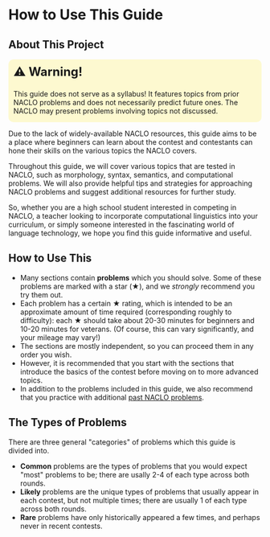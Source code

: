 # How to Use This Guide

## About This Project

<div style="background-color: #fdf9d0; border-radius: 10px; padding: 10px; padding-bottom: 0px; position: relative; overflow: hidden;">
  <div style="font-weight: bold; font-size: 1.5rem; position: absolute; top: 10px; left: 10px;">⚠️ Warning!</div>
  <p style="margin-top: 50px;">This guide does not serve as a syllabus! It features topics from prior NACLO problems and does not necessarily predict future ones. The NACLO may present problems involving topics not discussed.</p>
</div>
<span></span>

Due to the lack of widely-available NACLO resources, this guide aims to be a place where beginners can learn about the contest and contestants can hone their skills on the various topics the NACLO covers.

Throughout this guide, we will cover various topics that are tested in NACLO, such as morphology, syntax, semantics, and computational problems. We will also provide helpful tips and strategies for approaching NACLO problems and suggest additional resources for further study.

So, whether you are a high school student interested in competing in NACLO, a teacher looking to incorporate computational linguistics into your curriculum, or simply someone interested in the fascinating world of language technology, we hope you find this guide informative and useful.

## How to Use This

- Many sections contain **problems** which you should solve. Some of these problems are marked with a star (★), and we *strongly* recommend you try them out.
- Each problem has a certain ★ rating, which is intended to be an approximate amount of time required (corresponding roughly to difficulty): each ★ should take about 20-30 minutes for beginners and 10-20 minutes for veterans. (Of course, this can vary significantly, and your mileage may vary!)
- The sections are mostly independent, so you can proceed them in any order you wish.
- However, it is recommended that you start with the sections that introduce the basics of the contest before moving on to more advanced topics.
- In addition to the problems included in this guide, we also recommend that you practice with additional [past NACLO problems](https://www.nacloweb.org/practice.php).

## The Types of Problems

There are three general "categories" of problems which this guide is divided into.

- **Common** problems are the types of problems that you would expect "most" problems to be; there are usally 2-4 of each type across both rounds.
- **Likely** problems are the unique types of problems that usually appear in each contest, but not multiple times; there are usually 1 of each type across both rounds.
- **Rare** problems have only historically appeared a few times, and perhaps never in recent contests.
